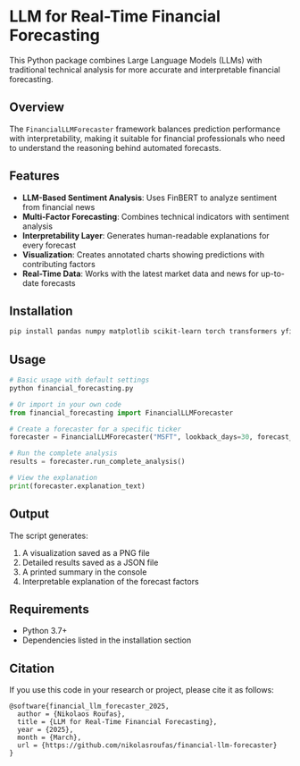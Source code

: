 # LLM for Real-Time Financial Forecasting

This Python package combines Large Language Models (LLMs) with traditional technical analysis for more accurate and interpretable financial forecasting.

## Overview

The `FinancialLLMForecaster` framework balances prediction performance with interpretability, making it suitable for financial professionals who need to understand the reasoning behind automated forecasts.

## Features

- **LLM-Based Sentiment Analysis**: Uses FinBERT to analyze sentiment from financial news
- **Multi-Factor Forecasting**: Combines technical indicators with sentiment analysis
- **Interpretability Layer**: Generates human-readable explanations for every forecast
- **Visualization**: Creates annotated charts showing predictions with contributing factors
- **Real-Time Data**: Works with the latest market data and news for up-to-date forecasts

## Installation

```bash
pip install pandas numpy matplotlib scikit-learn torch transformers yfinance
```

## Usage

```python
# Basic usage with default settings
python financial_forecasting.py

# Or import in your own code
from financial_forecasting import FinancialLLMForecaster

# Create a forecaster for a specific ticker
forecaster = FinancialLLMForecaster("MSFT", lookback_days=30, forecast_days=5)

# Run the complete analysis
results = forecaster.run_complete_analysis()

# View the explanation
print(forecaster.explanation_text)
```

## Output

The script generates:
1. A visualization saved as a PNG file
2. Detailed results saved as a JSON file
3. A printed summary in the console
4. Interpretable explanation of the forecast factors

## Requirements

- Python 3.7+
- Dependencies listed in the installation section

## Citation

If you use this code in your research or project, please cite it as follows:

```
@software{financial_llm_forecaster_2025,
  author = {Nikolaos Roufas},
  title = {LLM for Real-Time Financial Forecasting},
  year = {2025},
  month = {March},
  url = {https://github.com/nikolasroufas/financial-llm-forecaster}
}
```
